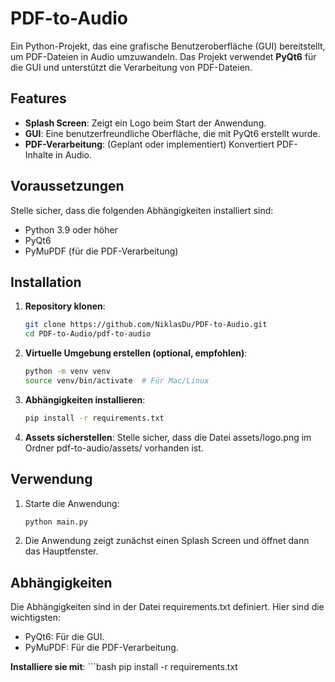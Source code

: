# PDF-to-Audio

Ein Python-Projekt, das eine grafische Benutzeroberfläche (GUI) bereitstellt, um PDF-Dateien in Audio umzuwandeln. Das Projekt verwendet **PyQt6** für die GUI und unterstützt die Verarbeitung von PDF-Dateien.

## Features

- **Splash Screen**: Zeigt ein Logo beim Start der Anwendung.
- **GUI**: Eine benutzerfreundliche Oberfläche, die mit PyQt6 erstellt wurde.
- **PDF-Verarbeitung**: (Geplant oder implementiert) Konvertiert PDF-Inhalte in Audio.

## Voraussetzungen

Stelle sicher, dass die folgenden Abhängigkeiten installiert sind:

- Python 3.9 oder höher
- PyQt6
- PyMuPDF (für die PDF-Verarbeitung)

## Installation

1. **Repository klonen**:
   ```bash
   git clone https://github.com/NiklasDu/PDF-to-Audio.git
   cd PDF-to-Audio/pdf-to-audio

2. **Virtuelle Umgebung erstellen (optional, empfohlen)**:
    ```bash
    python -m venv venv
    source venv/bin/activate  # Für Mac/Linux

3. **Abhängigkeiten installieren**:
    ```bash
    pip install -r requirements.txt

3. **Assets sicherstellen**: 
    Stelle sicher, dass die Datei assets/logo.png im Ordner pdf-to-audio/assets/ vorhanden ist.

## Verwendung
1. Starte die Anwendung:
    ```bash
    python main.py

2. Die Anwendung zeigt zunächst einen Splash Screen und öffnet dann das Hauptfenster.

## Abhängigkeiten
Die Abhängigkeiten sind in der Datei requirements.txt definiert. Hier sind die wichtigsten:

- PyQt6: Für die GUI.
- PyMuPDF: Für die PDF-Verarbeitung.

**Installiere sie mit**:
    ```bash
    pip install -r requirements.txt

